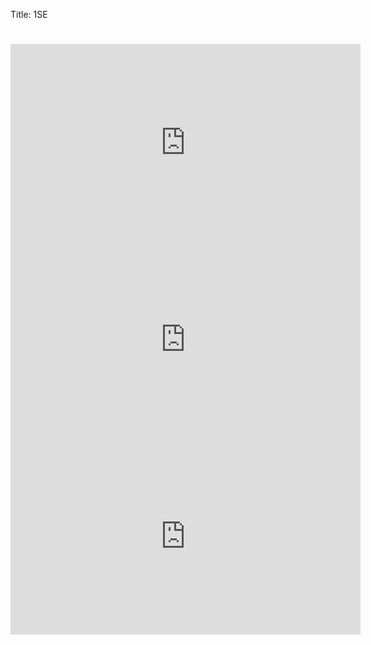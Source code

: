Title: 1SE

#


<iframe width="560" height="315" src="https://www.youtube.com/embed/GMICuq_G1y8" frameborder="0" allowfullscreen></iframe>

<iframe width="560" height="315" src="https://www.youtube.com/embed/svhiPx2Uhj8" frameborder="0" allowfullscreen></iframe>

<iframe width="560" height="315" src="https://www.youtube.com/embed/TkrMtt5qAqA" frameborder="0" allowfullscreen></iframe>
